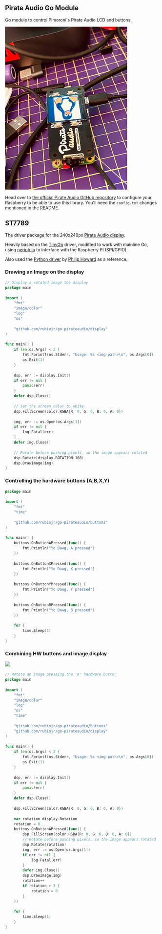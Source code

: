 ## Pirate Audio Go Module

Go module to control Pimoroni's Pirate Audio LCD and buttons.

![gadget.jpg](gadget.jpg)

Head over to [the official Pirate Audio GitHub repository](https://github.com/pimoroni/pirate-audio) to configure your Raspberry to be able to use this library. You'll need the `config.txt` changes mentioned in the README.

## ST7789

The driver package for the 240x240px [Pirate Audio display](https://shop.pimoroni.com/products/pirate-audio-headphone-amp).

Heavily based on the [TinyGo](https://github.com/tinygo-org/drivers/tree/e376785596dc8269f3e8aa42a9bf75fb1457febc/st7789) driver, modified to work with mainline Go, using [periph.io](https://periph.io) to interface with the Raspberry PI (SPI/GPIO).

Also used the [Python driver](https://github.com/pimoroni/st7789-python) by [Philip Howard](https://github.com/Gadgetoid) as a reference.

### Drawing an Image on the display

```Go
// Display a rotated image the display
package main

import (
	"fmt"
	"image/color"
	"log"
	"os"

	"github.com/rubiojr/go-pirateaudio/display"
)

func main() {
	if len(os.Args) < 2 {
		fmt.Fprintf(os.Stderr, "Usage: %s <img-path>\n", os.Args[0])
		os.Exit(1)
	}

	dsp, err := display.Init()
	if err != nil {
		panic(err)
	}
	defer dsp.Close()

	// Set the screen color to white
	dsp.FillScreen(color.RGBA{R: 0, G: 0, B: 0, A: 0})

	img, err := os.Open(os.Args[1])
	if err != nil {
		log.Fatal(err)
	}
	defer img.Close()

	// Rotate before pushing pixels, so the image appears rotated
	dsp.Rotate(display.ROTATION_180)
	dsp.DrawImage(img)
}
```

### Controlling the hardware buttons (A,B,X,Y)

```Go
package main

import (
	"fmt"
	"time"

	"github.com/rubiojr/go-pirateaudio/buttons"
)

func main() {
	buttons.OnButtonAPressed(func() {
		fmt.Println("Yo Dawg, A pressed")
	})

	buttons.OnButtonXPressed(func() {
		fmt.Println("Yo Dawg, X pressed")
	})

	buttons.OnButtonYPressed(func() {
		fmt.Println("Yo Dawg, Y pressed")
	})

	buttons.OnButtonBPressed(func() {
		fmt.Println("Yo Dawg, B pressed")
	})

	for {
		time.Sleep(1)
	}
}
```

### Combining HW buttons and image display

![](images/rotate.gif)

```Go
// Rotate an image pressing the 'A' hardware button
package main

import (
	"fmt"
	"image/color"
	"log"
	"os"
	"time"

	"github.com/rubiojr/go-pirateaudio/buttons"
	"github.com/rubiojr/go-pirateaudio/display"
)

func main() {
	if len(os.Args) < 2 {
		fmt.Fprintf(os.Stderr, "Usage: %s <img-path>\n", os.Args[0])
		os.Exit(1)
	}

	dsp, err := display.Init()
	if err != nil {
		panic(err)
	}
	defer dsp.Close()

	dsp.FillScreen(color.RGBA{R: 0, G: 0, B: 0, A: 0})

	var rotation display.Rotation
	rotation = 0
	buttons.OnButtonAPressed(func() {
		dsp.FillScreen(color.RGBA{R: 0, G: 0, B: 0, A: 0})
		// Rotate before pushing pixels, so the image appears rotated
		dsp.Rotate(rotation)
		img, err := os.Open(os.Args[1])
		if err != nil {
			log.Fatal(err)
		}
		defer img.Close()
		dsp.DrawImage(img)
		rotation++
		if rotation > 3 {
			rotation = 0
		}
	})

	for {
		time.Sleep(1)
	}
}
```
